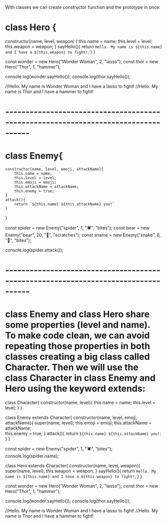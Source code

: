 With classes we can create constructor function and the prototype in once:

# class Hero {
  constructor(name, level, weapon) {
    this.name = name;
    this.level = level;
    this.weapon = weapon;
  }
  sayHello(){
    return `Hello. My name is ${this.name} and I have a ${this.weapon} to fight!`;
  }
}

const wonder = new Hero("Wonder Woman", 2, "lasso");
const thor = new Hero("Thor", 1, "hammer");

console.log(wonder.sayHello());
console.log(thor.sayHello());


//Hello. My name is Wonder Woman and I have a lasso to fight!
//Hello. My name is Thor and I have a hammer to fight! 

# ----------------------------------------------------------------------------------

# class Enemy{
	constructor(name, level, emoji, attackName){
		this.name = name;
		this.level = level;
		this.emoji = emoji;
		this.attackName = attackName;
		this.enemy = true;
	}
	attack(){
		return `${this.name} ${this.attackName} you!`
	}
}

const spider = new Enemy("spider", 1, "🕷", "bites");
const bear = new Enemy("bear", 20, "🐻", "scratches");
const sname = new Enemy("snake", 6, "🐍", "bites");

console.log(spider.attack());

# ----------------------------------------------------------------------------------

# class Enemy and class Hero share some properties (level and name). To make code clean, we can avoid repeating those properties in both classes creating a big class called Character. Then we will use the class Character in class Enemy and Hero using the keyword extends:

class Character{
	constructor(name, level){
		this.name = name;
		this.level = level;
	}
}

class Enemy extends Character{
	constructor(name, level, emoji, attackName){
		super(name, level);
		this.emoji = emoji;
		this.attackName =  attackName;  
		this.enemy = true;
	}
	attack(){
		return `${this.name} ${this.attackName} you!`;
	}
}

const spider = new Enemy("spider", 1, "🕷", "bites");
console.log(spider.name);


class Hero extends Character{
  constructor(name, level, weapon){
    super(name, level);
    this.weapon = weapon;
  }
  sayHello(){
    return `Hello. My name is ${this.name} and I have a ${this.weapon} to fight!`;
  }
}

const wonder = new Hero("Wonder Woman", 2, "lasso");
const thor = new Hero("Thor", 1, "hammer");

console.log(wonder.sayHello());
console.log(thor.sayHello());


//Hello. My name is Wonder Woman and I have a lasso to fight!
//Hello. My name is Thor and I have a hammer to fight! 
